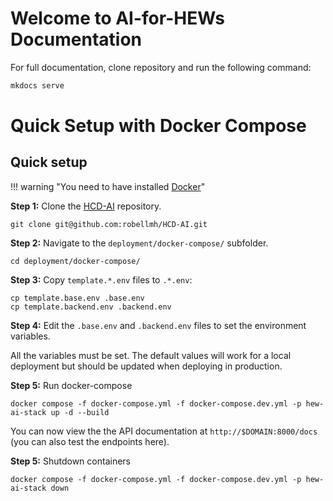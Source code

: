 # Welcome to **AI-for-HEWs** Documentation

For full documentation, clone repository and run the following command:

```bash
mkdocs serve
```

# Quick Setup with Docker Compose

## Quick setup

!!! warning "You need to have installed [Docker](https://docs.docker.com/get-docker/)"

**Step 1:** Clone the [HCD-AI](git@github.com:robellmh/HCD-AI.git) repository.

```shell
git clone git@github.com:robellmh/HCD-AI.git
```

**Step 2:** Navigate to the `deployment/docker-compose/` subfolder.

```shell
cd deployment/docker-compose/
```

**Step 3:** Copy `template.*.env` files to `.*.env`:

```shell
cp template.base.env .base.env
cp template.backend.env .backend.env
```

**Step 4:** Edit the `.base.env` and `.backend.env` files to set the environment variables.

All the variables must be set. The default values will work for a local deployment but should
be updated when deploying in production.

**Step 5:** Run docker-compose

```shell
docker compose -f docker-compose.yml -f docker-compose.dev.yml -p hew-ai-stack up -d --build
```

You can now view the the API documentation at
`http://$DOMAIN:8000/docs` (you can also test the endpoints here).

**Step 5:** Shutdown containers

```shell
docker compose -f docker-compose.yml -f docker-compose.dev.yml -p hew-ai-stack down
```
